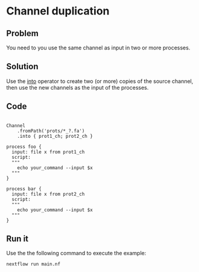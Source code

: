# Channel duplication   

## Problem 

You need to you use the same channel as input in two or more processes.

## Solution

Use the [into](https://www.nextflow.io/docs/latest/operator.html#into) operator to create two (or more) copies of the source channel, 
then use the new channels as the input of the processes. 

## Code 

```nextflow

Channel
    .fromPath('prots/*_?.fa')
    .into { prot1_ch; prot2_ch }

process foo {
  input: file x from prot1_ch
  script: 
  """
    echo your_command --input $x
  """
}    

process bar {
  input: file x from prot2_ch
  script: 
  """
    echo your_command --input $x
  """
}    

```

## Run it

Use the the following command to execute the example:

    nextflow run main.nf
